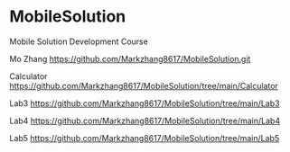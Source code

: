 # MobileSolution
Mobile Solution Development Course

Mo Zhang
https://github.com/Markzhang8617/MobileSolution.git

Calculator
https://github.com/Markzhang8617/MobileSolution/tree/main/Calculator

Lab3
https://github.com/Markzhang8617/MobileSolution/tree/main/Lab3

Lab4
https://github.com/Markzhang8617/MobileSolution/tree/main/Lab4

Lab5
https://github.com/Markzhang8617/MobileSolution/tree/main/Lab5

